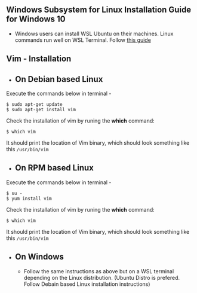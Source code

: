 ## Windows Subsystem for Linux Installation Guide for Windows 10

- Windows users can install WSL Ubuntu on their machines. Linux commands run well on WSL Terminal. Follow [this guide](https://docs.microsoft.com/en-us/windows/wsl/install-win10)

## Vim - Installation

- ## On Debian based Linux 
Execute the commands below in terminal - 

```
$ sudo apt-get update 
$ sudo apt-get install vim
```

Check the installation of vim by runing the **which** command:

```
$ which vim
```

It should print the location of Vim binary, which should look something like this `/usr/bin/vim`

- ## On RPM based Linux
Execute the commands below in terminal - 

```
$ su - 
$ yum install vim
```

Check the installation of vim by runing the **which** command:

```
$ which vim
```

It should print the location of Vim binary, which should look something like this `/usr/bin/vim`

- ## On Windows
  - Follow the same instructions as above but on a WSL terminal depending on the Linux distribution. (Ubuntu Distro is prefered. Follow Debain based Linux installation instructions)

